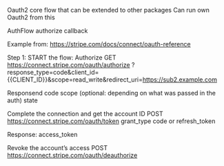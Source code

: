 Oauth2 core flow that can be extended to other packages
Can run own Oauth2 from this

AuthFlow
authorize
callback

Example from:
https://stripe.com/docs/connect/oauth-reference

Step 1: START the flow:
Authorize GET
https://connect.stripe.com/oauth/authorize
?response_type=code&client_id={{CLIENT_ID}}&scope=read_write&redirect_uri=https://sub2.example.com

Responsend
code
scope (optional: depending on what was passed in the auth)
state

Complete the connection and get the account ID
POST https://connect.stripe.com/oauth/token
grant_type
code or refresh_token

Response:
access_token

Revoke the account’s access
POST https://connect.stripe.com/oauth/deauthorize
